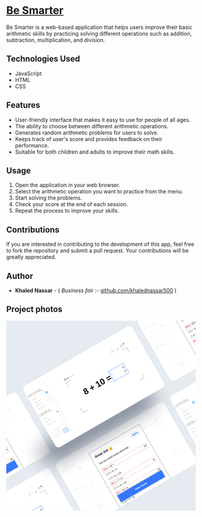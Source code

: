 # [Be Smarter](https://khalednassar500.github.io/be-smarter/)

Be Smarter is a web-based application that helps users improve their basic arithmetic skills by practicing solving different operations such as addition, subtraction, multiplication, and division. 

## Technologies Used
- JavaScript
- HTML
- CSS

## Features
- User-friendly interface that makes it easy to use for people of all ages.
- The ability to choose between different arithmetic operations.
- Generates random arithmetic problems for users to solve.
- Keeps track of user's score and provides feedback on their performance.
- Suitable for both children and adults to improve their math skills.

## Usage
1. Open the application in your web browser.
2. Select the arithmetic operation you want to practice from the menu.
3. Start solving the problems.
4. Check your score at the end of each session.
5. Repeat the process to improve your skills.

## Contributions
If you are interested in contributing to the development of this app, feel free to fork the repository and submit a pull request. Your contributions will be greatly appreciated.

## Author

- **Khaled Nassar** - ( *Business fair* :- [github.com/khalednassar500](https://github.com/khalednassar500/) )

## Project photos 
![This is an image](/screencapture.png)
